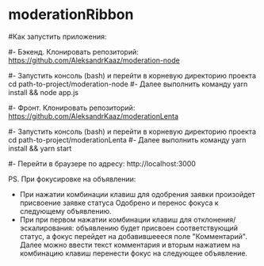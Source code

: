 # moderationRibbon

#Как запустить приложения:

#- Бэкенд. Клонировать репозиторий:
https://github.com/AleksandrKaaz/moderation-node

#- Запустить консоль (bash) и перейти в корневую директорию проекта cd path-to-project/moderation-node
#- Далее выполнить команду
yarn install && node app.js

#- Фронт. Клонировать репозиторий:
https://github.com/AleksandrKaaz/moderationLenta

#- Запустить консоль (bash) и перейти в корневую директорию проекта cd path-to-project/moderationLenta
#- Далее выполнить команду
yarn install && yarn start

#- Перейти в браузере по адресу:
http://localhost:3000

PS. При фокусировке на объявлении:

- При нажатии комбинации клавиш для одобрения заявки произойдет присвоение заявке статуса Одобрено и перенос фокуса к следующему объявлению.
- При при первом нажатии комбинации клавиш для отклонения/эскалирования: объявлению будет присвоен соответствующий статус, а фокус перейдет на добавившеееся поле "Комментарий". Далее можно ввести текст комментария и вторым нажатием на комбинацию клавиш перенести фокус на следующее объявление.
